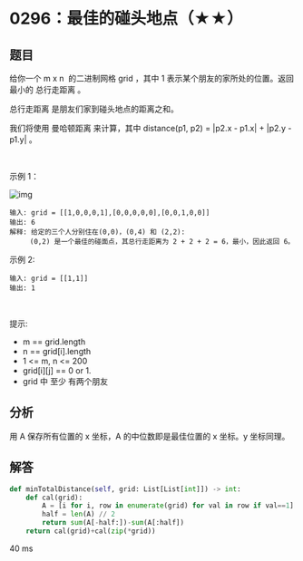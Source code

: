 # 0296：最佳的碰头地点（★★）


## 题目

给你一个 m x n  的二进制网格 grid ，其中 1 表示某个朋友的家所处的位置。返回 最小的 总行走距离 。

总行走距离 是朋友们家到碰头地点的距离之和。

我们将使用 曼哈顿距离 来计算，其中 distance(p1, p2) = |p2.x - p1.x| + |p2.y - p1.y| 。

 

示例 1：

![img](https://assets.leetcode.com/uploads/2021/03/14/meetingpoint-grid.jpg)

	输入: grid = [[1,0,0,0,1],[0,0,0,0,0],[0,0,1,0,0]]
	输出: 6 
	解释: 给定的三个人分别住在(0,0)，(0,4) 和 (2,2):
	     (0,2) 是一个最佳的碰面点，其总行走距离为 2 + 2 + 2 = 6，最小，因此返回 6。

示例 2:

	输入: grid = [[1,1]]
	输出: 1
 

提示:
- m == grid.length
- n == grid[i].length
- 1 <= m, n <= 200
- grid[i][j] == 0 or 1.
- grid 中 至少 有两个朋友


## 分析

用 A 保存所有位置的 x 坐标，A 的中位数即是最佳位置的 x 坐标。y 坐标同理。

## 解答

```python
def minTotalDistance(self, grid: List[List[int]]) -> int:
    def cal(grid):
        A = [i for i, row in enumerate(grid) for val in row if val==1]
        half = len(A) // 2
        return sum(A[-half:])-sum(A[:half])
    return cal(grid)+cal(zip(*grid))
```
40 ms
